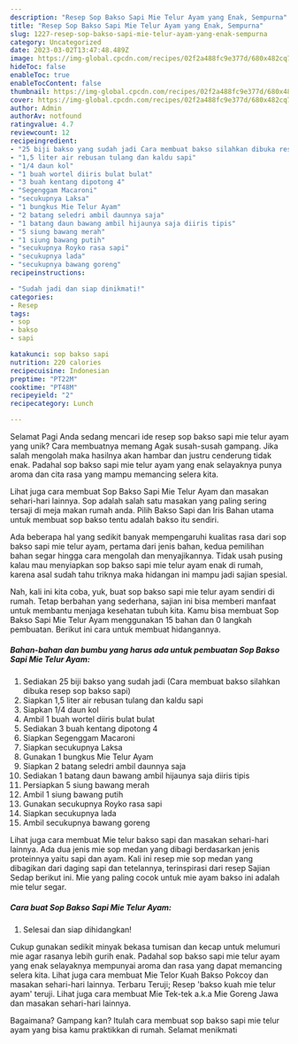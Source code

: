 ```yaml
---
description: "Resep Sop Bakso Sapi Mie Telur Ayam yang Enak, Sempurna"
title: "Resep Sop Bakso Sapi Mie Telur Ayam yang Enak, Sempurna"
slug: 1227-resep-sop-bakso-sapi-mie-telur-ayam-yang-enak-sempurna
category: Uncategorized
date: 2023-03-02T13:47:48.489Z
image: https://img-global.cpcdn.com/recipes/02f2a488fc9e377d/680x482cq70/sop-bakso-sapi-mie-telur-ayam-foto-resep-utama.jpg
hideToc: false
enableToc: true
enableTocContent: false
thumbnail: https://img-global.cpcdn.com/recipes/02f2a488fc9e377d/680x482cq70/sop-bakso-sapi-mie-telur-ayam-foto-resep-utama.jpg
cover: https://img-global.cpcdn.com/recipes/02f2a488fc9e377d/680x482cq70/sop-bakso-sapi-mie-telur-ayam-foto-resep-utama.jpg
author: Admin
authorAv: notfound
ratingvalue: 4.7
reviewcount: 12
recipeingredient:
- "25 biji bakso yang sudah jadi Cara membuat bakso silahkan dibuka resep sop bakso sapi"
- "1,5 liter air rebusan tulang dan kaldu sapi"
- "1/4 daun kol"
- "1 buah wortel diiris bulat bulat"
- "3 buah kentang dipotong 4"
- "Segenggam Macaroni"
- "secukupnya Laksa"
- "1 bungkus Mie Telur Ayam"
- "2 batang seledri ambil daunnya saja"
- "1 batang daun bawang ambil hijaunya saja diiris tipis"
- "5 siung bawang merah"
- "1 siung bawang putih"
- "secukupnya Royko rasa sapi"
- "secukupnya lada"
- "secukupnya bawang goreng"
recipeinstructions:

- "Sudah jadi dan siap dinikmati!"
categories:
- Resep
tags:
- sop
- bakso
- sapi

katakunci: sop bakso sapi 
nutrition: 220 calories
recipecuisine: Indonesian
preptime: "PT22M"
cooktime: "PT48M"
recipeyield: "2"
recipecategory: Lunch

---
```



Selamat Pagi Anda sedang mencari ide resep sop bakso sapi mie telur ayam yang unik? Cara membuatnya memang Agak susah-susah gampang. Jika salah mengolah maka hasilnya akan hambar dan justru cenderung tidak enak. Padahal sop bakso sapi mie telur ayam yang enak selayaknya punya aroma dan cita rasa yang mampu memancing selera kita.


Lihat juga cara membuat Sop Bakso Sapi Mie Telur Ayam dan masakan sehari-hari lainnya. Sop adalah salah satu masakan yang paling sering tersaji di meja makan rumah anda. Pilih Bakso Sapi dan Iris Bahan utama untuk membuat sop bakso tentu adalah bakso itu sendiri.

Ada beberapa hal yang sedikit banyak mempengaruhi kualitas rasa dari sop bakso sapi mie telur ayam, pertama dari jenis bahan, kedua pemilihan bahan segar hingga cara mengolah dan menyajikannya. Tidak usah pusing kalau mau menyiapkan sop bakso sapi mie telur ayam enak di rumah, karena asal sudah tahu triknya maka hidangan ini mampu jadi sajian spesial.


Nah, kali ini kita coba, yuk, buat sop bakso sapi mie telur ayam sendiri di rumah. Tetap berbahan yang sederhana, sajian ini bisa memberi manfaat untuk membantu menjaga kesehatan tubuh kita. Kamu bisa membuat Sop Bakso Sapi Mie Telur Ayam menggunakan 15 bahan dan 0 langkah pembuatan. Berikut ini cara untuk membuat hidangannya.

<!--inarticleads1-->

##### Bahan-bahan dan bumbu yang harus ada untuk pembuatan Sop Bakso Sapi Mie Telur Ayam:

1. Sediakan 25 biji bakso yang sudah jadi (Cara membuat bakso silahkan dibuka resep sop bakso sapi)
1. Siapkan 1,5 liter air rebusan tulang dan kaldu sapi
1. Siapkan 1/4 daun kol
1. Ambil 1 buah wortel diiris bulat bulat
1. Sediakan 3 buah kentang dipotong 4
1. Siapkan Segenggam Macaroni
1. Siapkan secukupnya Laksa
1. Gunakan 1 bungkus Mie Telur Ayam
1. Siapkan 2 batang seledri ambil daunnya saja
1. Sediakan 1 batang daun bawang ambil hijaunya saja diiris tipis
1. Persiapkan 5 siung bawang merah
1. Ambil 1 siung bawang putih
1. Gunakan secukupnya Royko rasa sapi
1. Siapkan secukupnya lada
1. Ambil secukupnya bawang goreng


Lihat juga cara membuat Mie telur bakso sapi dan masakan sehari-hari lainnya. Ada dua jenis mie sop medan yang dibagi berdasarkan jenis proteinnya yaitu sapi dan ayam. Kali ini resep mie sop medan yang dibagikan dari daging sapi dan tetelannya, terinspirasi dari resep Sajian Sedap berikut ini. Mie yang paling cocok untuk mie ayam bakso ini adalah mie telur segar. 

<!--inarticleads2-->

##### Cara buat Sop Bakso Sapi Mie Telur Ayam:


1. Selesai dan siap dihidangkan!

Cukup gunakan sedikit minyak bekasa tumisan dan kecap untuk melumuri mie agar rasanya lebih gurih enak. Padahal sop bakso sapi mie telur ayam yang enak selayaknya mempunyai aroma dan rasa yang dapat memancing selera kita. Lihat juga cara membuat Mie Telor Kuah Bakso Pokcoy dan masakan sehari-hari lainnya. Terbaru Teruji; Resep &#39;bakso kuah mie telur ayam&#39; teruji. Lihat juga cara membuat Mie Tek-tek a.k.a Mie Goreng Jawa dan masakan sehari-hari lainnya. 

Bagaimana? Gampang kan? Itulah cara membuat sop bakso sapi mie telur ayam yang bisa kamu praktikkan di rumah. Selamat menikmati
